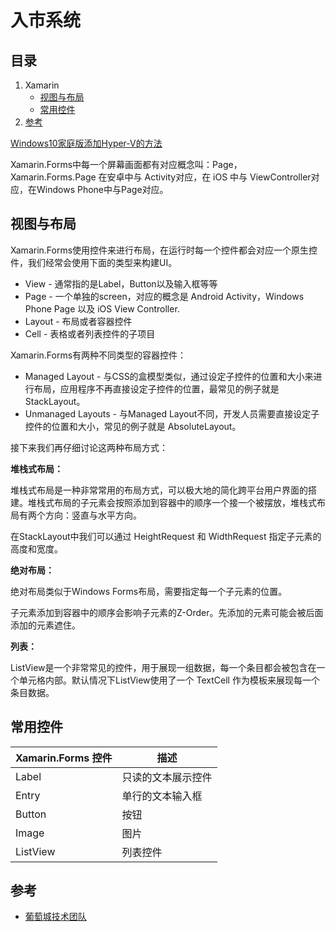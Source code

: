 # 入市系统

## 目录

1. Xamarin
   - [视图与布局](#视图与布局)
   - [常用控件](#常用控件)
2. [参考](#参考)

[Windows10家庭版添加Hyper-V的方法](https://jingyan.baidu.com/article/d7130635e5678113fcf4757f.html)

Xamarin.Forms中每一个屏幕画面都有对应概念叫：Page，Xamarin.Forms.Page 在安卓中与 Activity对应，在 iOS 中与 ViewController对应，在Windows Phone中与Page对应。

## 视图与布局

Xamarin.Forms使用控件来进行布局，在运行时每一个控件都会对应一个原生控件，我们经常会使用下面的类型来构建UI。

- View - 通常指的是Label，Button以及输入框等等
- Page - 一个单独的screen，对应的概念是 Android Activity，Windows Phone Page 以及 iOS View Controller.
- Layout - 布局或者容器控件
- Cell - 表格或者列表控件的子项目

Xamarin.Forms有两种不同类型的容器控件：

- Managed Layout - 与CSS的盒模型类似，通过设定子控件的位置和大小来进行布局，应用程序不再直接设定子控件的位置，最常见的例子就是 StackLayout。
- Unmanaged Layouts - 与Managed Layout不同，开发人员需要直接设定子控件的位置和大小，常见的例子就是 AbsoluteLayout。

接下来我们再仔细讨论这两种布局方式：

**堆栈式布局：**

堆栈式布局是一种非常常用的布局方式，可以极大地的简化跨平台用户界面的搭建。堆栈式布局的子元素会按照添加到容器中的顺序一个接一个被摆放，堆栈式布局有两个方向：竖直与水平方向。

在StackLayout中我们可以通过 HeightRequest 和 WidthRequest 指定子元素的高度和宽度。

**绝对布局：**

绝对布局类似于Windows Forms布局，需要指定每一个子元素的位置。

子元素添加到容器中的顺序会影响子元素的Z-Order。先添加的元素可能会被后面添加的元素遮住。

**列表：**

ListView是一个非常常见的控件，用于展现一组数据，每一个条目都会被包含在一个单元格内部。默认情况下ListView使用了一个 TextCell 作为模板来展现每一个条目数据。

## 常用控件

Xamarin.Forms 控件|描述
-|-
Label|只读的文本展示控件
Entry|单行的文本输入框
Button|按钮
Image|图片
ListView|列表控件

## 参考

- [葡萄城技术团队](https://www.cnblogs.com/powertoolsteam/)
